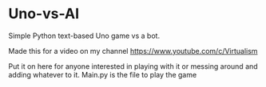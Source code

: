 # Uno-vs-AI
Simple Python text-based Uno game vs a bot.

Made this for a video on my channel https://www.youtube.com/c/Virtualism

Put it on here for anyone interested in playing with it or messing around and adding whatever to it.
Main.py is the file to play the game
